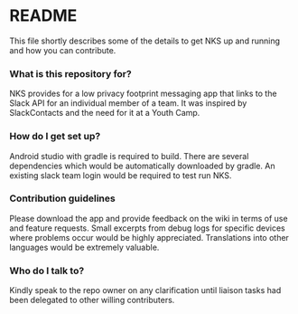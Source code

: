 # README #

This file shortly describes some of the details to get NKS up and running and how you can contribute.

### What is this repository for? ###

NKS provides for a low privacy footprint messaging app that links to the Slack API for an individual member of a team.
It was inspired by SlackContacts and the need for it at a Youth Camp.

### How do I get set up? ###

Android studio with gradle is required to build.
There are several dependencies which would be automatically downloaded by gradle.
An existing slack team login would be required to test run NKS.

### Contribution guidelines ###

Please download the app and provide feedback on the wiki in terms of use and feature requests.
Small excerpts from debug logs for specific devices where problems occur would be highly appreciated.
Translations into other languages would be extremely valuable.

### Who do I talk to? ###

Kindly speak to the repo owner on any clarification until liaison tasks had been delegated to other willing contributers.